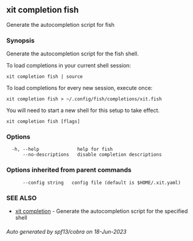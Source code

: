 ## xit completion fish

Generate the autocompletion script for fish

### Synopsis

Generate the autocompletion script for the fish shell.

To load completions in your current shell session:

	xit completion fish | source

To load completions for every new session, execute once:

	xit completion fish > ~/.config/fish/completions/xit.fish

You will need to start a new shell for this setup to take effect.


```
xit completion fish [flags]
```

### Options

```
  -h, --help              help for fish
      --no-descriptions   disable completion descriptions
```

### Options inherited from parent commands

```
      --config string   config file (default is $HOME/.xit.yaml)
```

### SEE ALSO

* [xit completion](xit_completion.md)	 - Generate the autocompletion script for the specified shell

###### Auto generated by spf13/cobra on 18-Jun-2023
